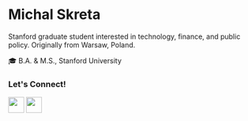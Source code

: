 # Michal Skreta

Stanford graduate student interested in technology, finance, and public policy. Originally from Warsaw, Poland.

🎓 B.A. & M.S., Stanford University

### Let's Connect!

[<img width="32" src="https://cdn.simpleicons.org/linkedin" />][linkedin] 
[<img width="32" src="https://cdn.simpleicons.org/x" />][x]

[linkedin]: https://www.linkedin.com/in/michalskreta
[x]: https://x.com/michalskreta

<!--
**michalskreta/michalskreta** is a ✨ _special_ ✨ repository because its `README.md` (this file) appears on your GitHub profile.

Here are some ideas to get you started:

- 🔭 I’m currently working on ...
- 🌱 I’m currently learning ...
- 👯 I’m looking to collaborate on ...
- 🤔 I’m looking for help with ...
- 💬 Ask me about ...
- 📫 How to reach me: ...
- 😄 Pronouns: ...
- ⚡ Fun fact: ...
-->
